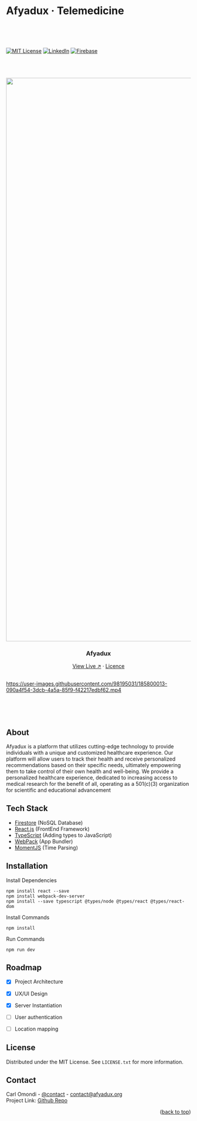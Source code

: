 
<!-- PROJECT LOGO -->
# Afyadux · Telemedicine
<br>
<br>
<br>

[![MIT License][license-shield]][license]
[![LinkedIn][linkedin-shield]][linkedin]
[![Firebase][firebase-shield]][firebase]

<br>
<br>
<br>


<div align="center">

  <img width="1536" alt="project" src="https://user-images.githubusercontent.com/98195031/212464463-486765bd-b43d-472c-9378-40b089a73d68.png">

  <h3 align="center">Afyadux</h3>

  <div align="center">
    <a target="_blank" href="https://alpha.afyadux.org">View Live &#8599;</a> ·
    <a href="https://github.com/afyadux/.github/blob/main/LICENSE">Licence</a>
  </div>

</div>

<br>

https://user-images.githubusercontent.com/98195031/185800013-090a4f54-3dcb-4a5a-85f9-f42217edbf62.mp4

<br>
<br>
<br>

## About


Afyadux is a platform that utilizes cutting-edge technology to provide individuals with a unique and customized healthcare experience. Our platform will allow users to track their health and receive personalized recommendations based on their specific needs, ultimately empowering them to take control of their own health and well-being. We provide a personalized healthcare experience, dedicated to increasing access to medical research for the benefit of all, operating as a 501(c)(3) organization for scientific and educational advancement


## Tech Stack

* [Firestore](https://firebase.google.com/products/firestore) (NoSQL Database)
* [React.js](https://reactjs.org/) (FrontEnd Framework)
* [TypeScript](https://www.typescriptlang.org/) (Adding types to JavaScript)
* [WebPack](https://webpack.js.org/) (App Bundler)
* [MomentJS](https://momentjs.com/) (Time Parsing)



## Installation
Install Dependencies
```
npm install react --save
npm install webpack-dev-server
npm install --save typescript @types/node @types/react @types/react-dom
```


Install Commands
```
npm install
```

Run Commands
``` 
npm run dev
```


## Roadmap

- [x] Project Architecture
- [x] UX/UI Design
- [x] Server Instantiation
- [ ] User authentication
- [ ] Location mapping


## License
Distributed under the MIT License. See `LICENSE.txt` for more information.

## Contact

Carl Omondi - [@contact](mailto:contact@afyadux.org) - contact@afyadux.org <br>
Project Link: [Github Repo](https://github.com/afyadux/)


<p align="right">(<a href="#top">back to top</a>)</p>


<!-- MARKDOWN LINKS & IMAGES -->
[firebase-shield]: https://img.shields.io/badge/Firebase-039BE5?style=for-the-badge&logo=Firebase&logoColor=white
[firebase]: https://firebase.google.com/

[license-shield]: https://img.shields.io/github/license/othneildrew/Best-README-Template.svg?style=for-the-badge
[license]: https://github.com/afyadux/.github/blob/main/LICENSE

[linkedin-shield]: https://img.shields.io/badge/-LinkedIn-black.svg?style=for-the-badge&logo=linkedin&colorB=555
[linkedin]: https://www.linkedin.com/company/afyadux/
